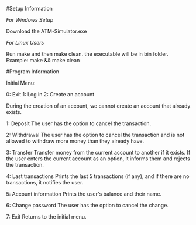 #Setup Information

*For Windows Setup*

Download the ATM-Simulator.exe

*For Linux Users*

Run make and then make clean.
the executable will be in bin folder.
Example: make && make clean

#Program Information

Initial Menu:

0: Exit
1: Log in
2: Create an account

During the creation of an account, we cannot create
an account that already exists.

1: Deposit
The user has the option to cancel the transaction.

2: Withdrawal
The user has the option to cancel the transaction
and is not allowed to withdraw more money than they already have.

3: Transfer
Transfer money from the current account to another if it exists.
If the user enters the current account as an option,
it informs them and rejects the transaction.

4: Last transactions
Prints the last 5 transactions (if any), and if
there are no transactions, it notifies the user.

5: Account information
Prints the user's balance and their name.

6: Change password
The user has the option to cancel the change.

7: Exit
Returns to the initial menu.
